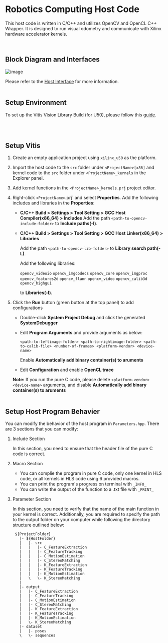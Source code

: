 # Robotics Computing Host Code

This host code is written in C/C++ and utilizes OpenCV and OpenCL C++ Wrapper. It is designed to run visual odometry and communicate with Xilinx hardware accelerator kernels.

</br>

## Block Diagram and Interfaces

![image](https://user-images.githubusercontent.com/85032763/227933821-b6e32927-c918-4c42-a64b-2f38c047cbb5.png)

Please refer to the [Host Interface](https://hackmd.io/jeLJ6ZYyQmuwtZx6spOqRA) for more information.
</br></br>

## Setup Environment

To set up the Vitis Vision Library Build (for U50), please follow this [guide](https://hackmd.io/3VZbNXG4T2CFOSbVs57WFQ).

</br></br>

## Setup Vitis

1. Create an empty application project using `xilinx_u50` as the platform.
2. Import the host code to the `src` folder under `<ProjectName>[x86]` and kernel code to the `src` folder under `<ProjectName>_kernels` in the Explorer panel.
3. Add kernel functions in the `<ProjectName>_kernels.prj` project editor.
4. Right-click `<ProjectName>`.prj` and select **Properties**.
   Add the following includes and libraries in the **Properties**:

   * **C/C++ Build > Settings > Tool Setting > GCC Host Compiler(x86_64) > Includes**
     Add the path ``<path-to-opencv-include-folder>`` to **Include paths(-l)**.
   * **C/C++ Build > Settings > Tool Setting > GCC Host Linker(x86_64) > Libraries**

     Add the path ``<path-to-opencv-lib-folder>`` to **Library search path(-L)**.

     Add the following libraries:
     
     ``opencv_videoio`` ``opencv_imgcodecs`` ``opencv_core`` ``opencv_imgproc`` ``opencv_features2d`` ``opencv_flann`` ``opencv_video`` ``opencv_calib3d`` ``opencv_highgui``
     
     to **Libraries(-l)**.
5. Click the **Run** button (green button at the top panel) to add configurations

   * Double-click **System Project Debug** and click the generated **SystemDebugger**
   * Edit **Program Arguments** and provide arguments as below:
   
     ```
     <path-to-leftimage-folder> <path-to-rightimage-folder> <path-to-calib-file> <number-of-frames> <platform-vendor> <device-name>
     ```
     
     Enable **Automatically add binary container(s) to aruments**
   * Edit **Configuration** and enable **OpenCL trace**

   **Note:** If you run the pure C code, please delete ``<platform-vendor>`` ``<device-name>`` arguments, and disable **Automatically add binary container(s) to aruments**
   </br></br>

## Setup Host Program Behavier

You can modify the behavior of the host program in `Parameters.hpp`. There are 3 sections that you can modify:

1. Include Section

   In this section, you need to ensure that the header file of the pure C code is correct.
2. Macro Section

   * You can complie the program in pure C code, only one kernel in HLS code, or all kernels in HLS code using 6 provided macros.
   * You can print the program's progress on terminal with ``_INFO_``
   * You can write the output of the function to a .txt file with ``_PRINT_``
3. Parameter Section

   In this section, you need to verify that the name of the main function in your kernel is correct. Additionally, you are required to specify the path to the output folder on your computer while following the directory structure outlined below:

   ```
    ${ProjectFolder}
      |- ${HostFolder}
      |   |- src
      |   |   |- C_FeatureExtraction  
      |   |   |- C_FeatureTracking
      |   |   |- C_MotionEstimation
      |   |   |- C_StereoMatching
      |   |   |- K_FeatureExtraction
      |   |   |- K_FeatureTracking
      |   |   |- K_MotionEstimation
      |   \   \- K_StereoMatching
      |  
      |- output  
      |   |- C_FeatureExtraction  
      |   |- C_FeatureTracking
      |   |- C_MotionEstimation
      |   |- C_StereoMatching
      |   |- K_FeatureExtraction
      |   |- K_FeatureTracking
      |   |- K_MotionEstimation
      |   \- K_StereoMatching
      |- dataset
      |   |- poses
      \   \- sequences 
   ```
